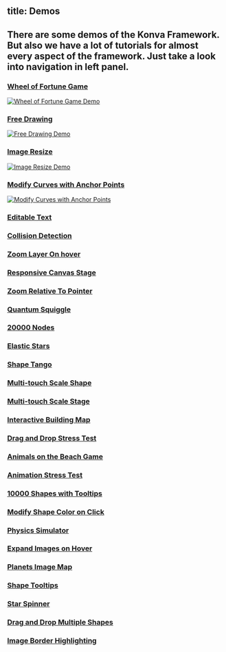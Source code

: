 title: Demos
---

## There are some demos of the Konva Framework. But also we have a lot of tutorials for almost every aspect of the framework. Just take a look into navigation in left panel.


### [Wheel of Fortune Game](/docs/sandbox/Wheel_of_Fortune.html)

[![Wheel of Fortune Game Demo](/assets/demos/wheel-of-fortune.png)](/docs/sandbox/Wheel_of_Fortune.html)

### [Free Drawing](/docs/sandbox/Free_Drawing.html)

[![Free Drawing Demo](/assets/demos/free-drawing.png)](/docs/sandbox/Free_Drawing.html)

### [Image Resize](/docs/sandbox/Image_Resize.html)

[![Image Resize Demo](/assets/demos/image-resize.png)](/docs/sandbox/Image_Resize.html)

### [Modify Curves with Anchor Points](/docs/sandbox/Modify_Curves_with_Anchor_Points.html)

[![Modify Curves with Anchor Points](/assets/demos/modify-line.png)](/docs/sandbox/Modify_Curves_with_Anchor_Points.html)

### [Editable Text](/docs/sandbox/Editable_Text.html)

### [Collision Detection](/docs/sandbox/Collision_Detection.html)

### [Zoom Layer On hover](/docs/sandbox/Zoom_Layer_On_hover.html)

### [Responsive Canvas Stage](/docs/sandbox/Responsive_Canvas.html)

### [Zoom Relative To Pointer](/docs/sandbox/Zooming_Relative_To_Pointer.html)

### [Quantum Squiggle](/docs/sandbox/Quantum_Squiggle.html)
### [20000 Nodes](/docs/sandbox/20000_Nodes.html)
### [Elastic Stars](/docs/sandbox/Elastic_Stars.html)
### [Shape Tango](/docs/sandbox/Shape_Tango.html)
### [Multi-touch Scale Shape](/docs/sandbox/Multi-touch_Scale_Shape.html)
### [Multi-touch Scale Stage](/docs/sandbox/Multi-touch_Scale_Stage.html)
### [Interactive Building Map](/docs/sandbox/Interactive_Building_Map.html)

### [Drag and Drop Stress Test](/docs/sandbox/Drag_and_Drop_Stress_Test.html)
### [Animals on the Beach Game](/docs/sandbox/Animals_on_the_Beach_Game.html)
### [Animation Stress Test](/docs/sandbox/Animation_Stress_Test.html)
### [10000 Shapes with Tooltips](/docs/sandbox/10000_Shapes_with_Tooltip.html)
### [Modify Shape Color on Click](/docs/sandbox/Modify_Shape_Color_on_Click.html)
### [Physics Simulator](/docs/sandbox/Physics_Simulator.html)
### [Expand Images on Hover](/docs/sandbox/Expand_Images_on_Hover.html)
### [Planets Image Map](/docs/sandbox/Planets_Image_Map.html)

### [Shape Tooltips](/docs/sandbox/Shape_Tooltips.html)
### [Star Spinner](/docs/sandbox/Star_Spinner.html)
### [Drag and Drop Multiple Shapes](/docs/sandbox/Drag_and_Drop_Multiple_Shapes.html)
### [Image Border Highlighting](/docs/sandbox/Image_Border_Highlighting.html)
